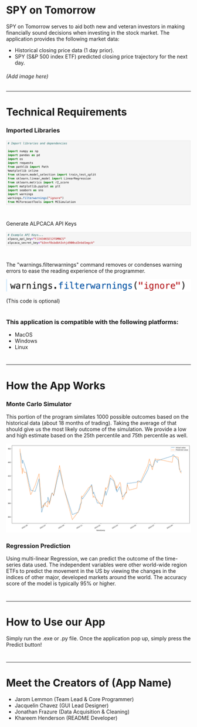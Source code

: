 # SPY on Tomorrow
SPY on Tomorrow serves to aid both new and veteran investors in making financially sound decisions when investing in the stock market. The application provides the following market data:
* Historical closing price data (1 day prior).
* SPY (S&P 500 index ETF) predicted closing price trajectory for the next day.
###### (Add image here)

---
#
# Technical Requirements
###  Imported Libraries

 ![](Pictures/library_imports.png)

#

Generate ALPCACA API Keys 

![](Pictures/example_api_keys.png)


#

 The "warnings.filterwarnings" command removes or condenses warning errors to ease the reading experience of the programmer.

![](Pictures/warnings_filter.png)

(This code is optional)
#
### This application is compatible with the following platforms:
* MacOS
* Windows
* Linux 
#
#
---
# How the App Works
### Monte Carlo Simulator
This portion of the program similates 1000 possible outcomes based on the historical data (about 18 months of trading). Taking the average of that should give us the most likely outcome of the simulation.
We provide a low and high estimate based on the 25th percentile and 75th percentile as well. 

![](Pictures/mc_graph.png)

### Regression Prediction
Using multi-linear Regression, we can predict the outcome of the time-series data used. The independent variables were other world-wide region ETFs to predict the movement in the US by viewing the changes in the indices of other major, developed markets around the world. 
The accuracy score of the model is typically 95% or higher. 
#
#
---
#
#
# How to Use our App
Simply run the .exe or .py file. Once the application pop up, simply press the Predict button! 
#
#
---
#
#
# Meet the Creators of (App Name)
* Jarom Lemmon (Team Lead & Core Programmer)
* Jacquelin Chavez (GUI Lead Designer)
* Jonathan Frazure (Data Acquisition & Cleaning)
* Khareem Henderson (README Developer)


